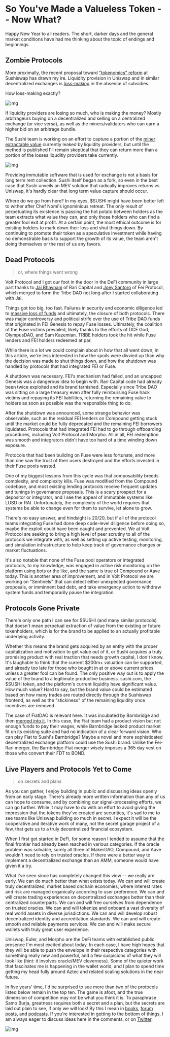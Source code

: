<!-- Google tag (gtag.js) -->
<script async src="https://www.googletagmanager.com/gtag/js?id=G-6FD3E90TCT"></script>
<script>
  window.dataLayer = window.dataLayer || [];
  function gtag(){dataLayer.push(arguments);}
  gtag('js', new Date());

  gtag('config', 'G-6FD3E90TCT');
</script>

# So You've Made a Valueless Token -- Now What?

Happy New Year to all readers. The short, darker days and the general market conditions have had me thinking about the topic of endings and beginnings.

## Zombie Protocols
More proximally, the recent proposal toward ["tokenomics" reform](https://forum.sushi.com/t/sushi-tokenomics-redesign/11621) at Sushiswap has drawn my ire. Liquidity provision in Uniswap and in similar decentralized exchanges is [loss-making](https://onetruekirk.github.io/liquidityauction.html) in the absence of subsidies.

How loss-making exactly?

![img](get_those_numbers_up.png)

If liquidity providers are losing so much, who is making the money? Mostly arbitrageurs buying on a decentralized and selling on a centralized exchange (or vice versa), as well as the miners/validators who can earn a higher bid on an arbitrage bundle.

The Sushi team is working on an effort to capture a portion of the [miner extractable value](https://docs.flashbots.net/new-to-mev) currently leaked by liquidity providers, but until the method is published I'll remain skeptical that they can return more than a portion of the losses liquditiy providers take currently.

![img](would_be_nice.png)

Providing immutable software that is used for exchange is not a basis for long term rent collection. Sushi itself began as a fork, so even in the best case that Sushi unveils an MEV solution that radically improves returns vs Uniswap, it's hardly clear that long term value capture should occur.

Where do we go from here? In my eyes, $SUSHI might have been better left to wither after Chef Nomi's ignominious retreat. The only result of perpetuating its existence is passing the hot potato between holders as the team extracts what value they can, and only those holders who can find a greater fool exit at profit. At a certain point, the most ethical outcome is for existing holders to mark down their loss and shut things down. By continuing to promote their token as a speculative investment while having no demonstrable basis to support the growth of its value, the team aren't doing themselves or the rest of us any favors.

## Dead Protocols
> or, where things went wrong

Volt Protocol and I got our foot in the door in the DeFi community in large part thanks to [Jai Bhavnani](https://twitter.com/Jai_Bhavnani) of Rari Capital and [Joey Santoro](https://twitter.com/joey__santoro) of Fei Protocol, which merged to form the Tribe DAO not long after I started collaborating with Jai.

Things got too big, too fast. Failures in security and economic diligence led to [massive loss of funds](https://rekt.news/fei-rari-rekt/) and ultimately, the closure of both protocols. There was major controversy and political strife over the use of Tribe DAO funds that originated in FEI Genesis to repay Fuse losses. Ultimately, the coalition of the Fuse victims prevailed, likely thanks to the efforts of DCF God, OlympusDAO, and Sam Kazemian. TRIBE holders took the hit while Fuse lenders and FEI holders redeemed at par.

While there is a lot we could complain about in how that all went down, in this article, we're less interested in how the spoils were divvied up than why the decision was made to shut things down, and how the shutdown was handled by protocols that had integrated FEI or Fuse.

A shutdown was necessary. FEI's mechanism had failed, and an uncapped Genesis was a dangerous idea to begin with. Rari Capital code had already been twice exploited and its brand tarnished. Especially since Tribe DAO was sitting on a large treasury even after fully reimbursing Fuse hack victims and repaying its FEI liabilities, returning the remaining value to holders as soon as possible was the responsible thing to do.

After the shutdown was announced, some strange behavior was observable, such as the residual FEI lenders on Compound getting stuck until the market could be fully deprecated and the remaining FEI borrowers liquidated. Protocols that had integrated FEI had to go through offboarding procedures, including Volt Protocol and Morpho. All in all, FEI redemption was smooth and integrators didn't have too hard of a time winding down exposure.

Protocols that had been building on Fuse were less fortunate, and more than one saw the trust of their users destroyed and the efforts invested in their Fuse pools wasted.

One of my biggest lessons from this cycle was that composability breeds complexity, and complexity kills. Fuse was modified from the Compound codebase, and most existing lending protocols receive frequent updates and tunings in governance proposals. This is a scary prospect for a depositor or integrator, and I see the appeal of immutable systems like LUSD or RAI. Unfortunately, the complexity of the world requires that systems be able to change even for them to survive, let alone to grow.

There's no easy answer, and hindsight is 20/20, but if all of the protocol teams integrating Fuse had done deep code-level diligence before doing so, maybe the exploit could have been caught and prevented. We at Volt Protocol are seeking to bring a high level of peer scrutiny to all of the protocols we integrate with, as well as setting up active testing, monitoring, and simulation infrastructure to help keep track of governance changes or market fluctuations.

It's also notable that none of the Fuse pool operators or integrated protocols, to my knowledge, was engaged in active risk monitoring on the platform using bots or the like, and the same is true of Compound or Aave today. This is another area of improvement, and in Volt Protocol we are working on "Sentinels" that can detect either unexpected governance proposals, or imminnent bad debt, and take emergency action to withdraw system funds and temporarily pause the integration.

## Protocols Gone Private

There's only one path I can see for $SUSHI (and many similar protocols) that doesn't mean perpetual extraction of value from the existing or future tokenholders, which is for the brand to be applied to an actually profitable underlying activity.

Whether this means the brand gets acquired by an entity with the proper capitalization and motivation to get value out of it, or Sushi acquires a truly promising product with real traction that needs growth capital, I don't know. It's laughable to think that the current $200m+ valuation can be supported, and already too late for those who bought in at or above current prices unless a greater fool can be found. The only positive way out is to apply the value of the brand to a legitimate productive business. sushi.com, the $SUSHI token, and the platform's current liquidity have significant value. How much value? Hard to say, but the brand value could be estimated based on how many trades are routed directly through the Sushiswap frontend, as well as the "stickiness" of the remaining liquidity once incentives are removed.

The case of FiatDAO is relevant here. It was incubated by Barnbridge and then [merged into it](https://forum.barnbridge.com/t/combine-fiat-dao-into-barnbridge/807). In this case, the Fiat team had a product vision but not enough funds to pay their wages, while Barnbridge lacked product market fit on its existing suite and had no indication of a clear forward vision. Who can play Fiat to Sushi's Barnbridge? Maybe a novel and more sophisticated decentralized exchange platform could use the Sushi brand. Unlike the Fei-Rari merger, the Barnbridge-Fiat merger wisely imposes a 365 day vest on those who convert their FDT to BOND.

## Live Players and Protocols Yet to Come
> on secrets and plans

As you can gather, I enjoy building in public and discussing ideas openly from an early stage. There's already more written information than any of us can hope to consume, and by combining our signal-processing efforts, we can go further. While it may have to do with an effort to avoid giving the impression that the tokens they've created are securities, it's sad to me to see teams like Uniswap building so much in secret. I expect it will be the cooperative and iterative work of many, not the secret garage project of a few, that gets us to a truly decentralized financial ecosystem.

When I first got started in DeFi, for some reason I tended to assume that the final frontier had already been reached in various categories. If the oracle problem was solvable, surely all three of MakerDAO, Compound, and Aave wouldn't need to rely on trusted oracles. If there were a better way to implement a decentralized exchange than an AMM, someone would have given it a try.

What I've seen since has completely changed this view -- we really are early. We can do much better than what exists today. We can and will create truly decentralized, market based onchain economies, where interest rates and risk are managed organically according to user preference. We can and will create trading experiences on decentralized exchanges better than their centralized counterparts. We can and will free ourselves from dependence on trusted oracles. We can and will tokenize and onboard a vast diversity of real world assets in diverse jurisdictions. We can and will develop robust decentralized identity and accreditation standards. We can and will create smooth and reliable payments services. We can and will make secure wallets with truly great user experience.

Uniswap, Euler, and Morpho are the DeFi teams with established public presence I'm most excited about today. In each case, I have high hopes that they will be able to push the envelope in their respective categories with something really new and powerful, and a few suspicions of what they will look like (hint: it involves oracle/MEV cleverness). Some of the quieter work that fascinates me is happening in the wallet world, and I plan to spend time getting my head fully around Aztec and related scaling solutions in the near future.

In five years' time, I'd be surprised to see more than two of the protocols listed below remain in the top ten. The game is afoot, and the true dimension of competition may not be what you think it is. To paraphrase Samo Burja, greatness requires both a secret and a plan, but the secrets are laid out plain to see, if only we will look! By this I mean in [books](https://oll.libertyfund.org/title/white-the-theory-of-free-banking-money-supply-under-competitive-note-issue), [forum posts](https://ethresear.ch/t/mev-capturing-amm-mcamm/13336), and [podcasts](https://twitter.com/OneTrueKirk/status/1597715992712396802?s=20&t=-3pbE636vACJnpk2dJ03GQ). If you're interested in getting to the bottom of things, I am always eager to discuss ideas here in the comments, or on [Twitter](https://twitter.com/OneTrueKirk).

![img](rankings.png)

<script src="https://utteranc.es/client.js"
        repo="OneTrueKirk/onetruekirk.github.io"
        issue-term="pathname"
        label="comment"
        theme="github-light"
        crossorigin="anonymous"
        async>
</script>